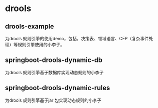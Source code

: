 # drools
## drools-example
 为drools 规则引擎的使用demo，包括，决策表、领域语言、CEP（复杂事件处理）等规则引擎使用的小李子。
## springboot-drools-dynamic-db 
 为drools 规则引擎基于数据库实现动态规则的小李子
## springboot-drools-dynamic-rules
 为drools 规则引擎基于jar 包实现动态规则的小李子
